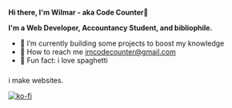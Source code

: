 **Hi there, I'm Wilmar - aka Code Counter👋**

**I'm a Web Developer, Accountancy Student, and bibliophile.**
- :construction: I’m currently building some projects to boost my knowledge
- :incoming_envelope: How to reach me imcodecounter@gmail.com
- 🎲 Fun fact: i love spaghetti

###
<p align="left">i make websites.</p>

[![ko-fi](https://ko-fi.com/img/githubbutton_sm.svg)](https://ko-fi.com/N4N6QJLC5)
